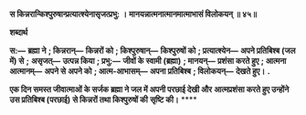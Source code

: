 **स किन्नरान्किश्पुरुषान्प्रत्यात्श्येनासृजत्प्रभु: ।** **मानयन्नात्मनात्मानमात्माभासं विलोकयन् ॥ ४५॥** 

**शब्दार्थ** 

**स:—** **ब्रह्मा ने** **; किन्नरान्—** **किन्नरों को** **; किश्पुरुषान्—** **किश्पुरुषों को** **; प्रत्यात्श्येन—** **अपने प्रतिबिश्ब (जल में) से** **;** **असृजत्—** **उत्पन्न किया** **; प्रभु:—** **जीवों के स्वामी (ब्रह्मा)** **; मानयन्—** **प्रशंसा करते हुए** **; आत्मना आत्मानम्—** **अपने से** **अपने को** **; आत्म-आभासम्—** **अपना प्रतिबिश्ब** **; विलोकयन्—** **देखते हुए।** **.** 

**एक दिन समस्त जीवात्माओं के सर्जक ब्रह्मा ने जल में अपनी परछाई देखी और** **आत्मप्रशंसा करते हुए उन्होंने उस प्रतिबिश्ब (परछाई) से किन्नरों तथा किश्पुरुषों की** **सृष्टि की।** **** 